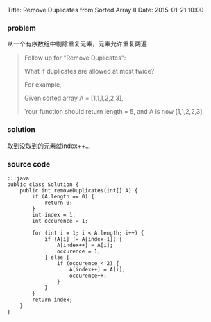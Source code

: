 Title: Remove Duplicates from Sorted Array II
Date: 2015-01-21 10:00

### problem

从一个有序数组中剔除重复元素，元素允许重复两遍

>Follow up for "Remove Duplicates":
>
>What if duplicates are allowed at most twice?
>
>For example,
>
>Given sorted array A = [1,1,1,2,2,3],
>
>
>Your function should return length = 5, and A is now [1,1,2,2,3].


### solution
取到没取到的元素就index++...

### source code
    :::java
    public class Solution {
        public int removeDuplicates(int[] A) {
            if (A.length == 0) {
                return 0;
            }
            int index = 1;
            int occurence = 1;

            for (int i = 1; i < A.length; i++) {
                if (A[i] != A[index-1]) {
                    A[index++] = A[i];
                    occurence = 1;
                } else {
                    if (occurence < 2) {
                        A[index++] = A[i];
                        occurence++;
                    }
                }
            }
            return index;
        }
    }